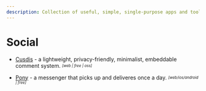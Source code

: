 ```yaml
---
description: Collection of useful, simple, single-purpose apps and tools for everyday problems and tasks
---
```


# Social

- [Cusdis](https://github.com/djyde/cusdis) - a lightweight, privacy-friendly, minimalist, embeddable comment system. <sub><sup>*[web | free | oss]*</sup></sub>

- [Pony](https://www.ponymessenger.com/) - a messenger that picks up and deliveres once a day. <sub><sup>*[web/ios/android | free]*</sup></sub>
